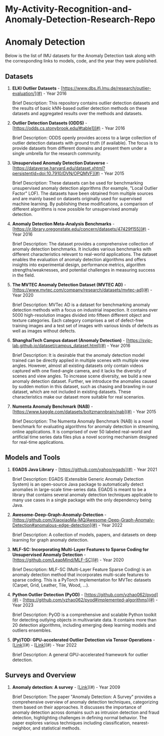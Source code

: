 # My-Activity-Recognition-and-Anomaly-Detection-Research-Repo

# Anomaly Detection

Below is the list of IMU datasets for the Anomaly Detection task along with the corresponding links to models, code, and the year they were published.

## Datasets

1. **ELKI Outlier Datasets** - [https://www.dbs.ifi.lmu.de/research/outlier-evaluation/](#) - Year 2016

   Brief Description: This repository contains outlier detection datasets and the results of basic kNN-based outlier detection methods on these datasets and aggregated results over the methods and datasets.

2. **Outlier Detection Datasets (ODDS)** - [https://odds.cs.stonybrook.edu/#table1](#) - Year 2016

   Brief Description: ODDS openly provides access to a large collection of outlier detection datasets with ground truth (if available). The focus is to provide datasets from different domains and present them under a single umbrella for the research community.

3. **Unsupervised Anomaly Detection Dataverse** - [https://dataverse.harvard.edu/dataset.xhtml?persistentId=doi:10.7910/DVN/OPQMVF](#) - Year 2015

   Brief Description: These datasets can be used for benchmarking unsupervised anomaly detection algorithms (for example, "Local Outlier Factor" LOF). The datasets have been obtained from multiple sources and are mainly based on datasets originally used for supervised machine learning. By publishing these modifications, a comparison of different algorithms is now possible for unsupervised anomaly detection.

4. **Anomaly Detection Meta-Analysis Benchmarks** - [https://ir.library.oregonstate.edu/concern/datasets/47429f155](#) - Year 2016

   Brief Description: The dataset provides a comprehensive collection of anomaly detection benchmarks. It includes various benchmarks with different characteristics relevant to real-world applications. The dataset enables the evaluation of anomaly detection algorithms and offers insights into experimental design, performance metrics, algorithm strengths/weaknesses, and potential challenges in measuring success in the field.

5. **The MVTEC Anomaly Detection Dataset (MVTEC AD)** - [https://www.mvtec.com/company/research/datasets/mvtec-ad](#) - Year 2020

   Brief Description: MVTec AD is a dataset for benchmarking anomaly detection methods with a focus on industrial inspection. It contains over 5000 high-resolution images divided into fifteen different object and texture categories. Each category comprises a set of defect-free training images and a test set of images with various kinds of defects as well as images without defects.

6. **ShanghaiTech Campus dataset (Anomaly Detection)** - [https://svip-lab.github.io/dataset/campus_dataset.html](#) - Year 2016

   Brief Description: It is desirable that the anomaly detection model trained can be directly applied in multiple scenes with multiple view angles. However, almost all existing datasets only contain videos captured with one fixed-angle camera, and it lacks the diversity of scenes and view angles. To increase scene diversity, we build a new anomaly detection dataset. Further, we introduce the anomalies caused by sudden motion in this dataset, such as chasing and brawling in our dataset, which are not included in existing datasets. These characteristics make our dataset more suitable for real scenarios.

7. **Numenta Anomaly Benchmark (NAB)** - [https://www.kaggle.com/datasets/boltzmannbrain/nab](#) - Year 2015

   Brief Description: The Numenta Anomaly Benchmark (NAB) is a novel benchmark for evaluating algorithms for anomaly detection in streaming, online applications. It is comprised of over 50 labeled real-world and artificial time series data files plus a novel scoring mechanism designed for real-time applications.

## Models and Tools

1. **EGADS Java Library** - [https://github.com/yahoo/egads](#) - Year 2021

   Brief Description: EGADS (Extensible Generic Anomaly Detection System) is an open-source Java package to automatically detect anomalies in large-scale time-series data. EGADS is meant to be a library that contains several anomaly detection techniques applicable to many use cases in a single package with the only dependency being Java.

2. **Awesome-Deep-Graph-Anomaly-Detection** - [https://github.com/XiaoxiaoMa-MQ/Awesome-Deep-Graph-Anomaly-Detection#anomalous-edge-detection](#) - Year 2022

   Brief Description: A collection of models, papers, and datasets on deep learning for graph anomaly detection.

3. **MLF-SC: Incorporating Multi-Layer Features to Sparse Coding for Unsupervised Anomaly Detection** - [https://github.com/LeapMind/MLF-SC](#) - Year 2020

   Brief Description: MLF-SC (Multi-Layer Feature Sparse Coding) is an anomaly detection method that incorporates multi-scale features to sparse coding. This is a PyTorch implementation for MVTec datasets (Carpet, Grid, Leather, Tile, Wood, ...).

4. **Python Outlier Detection (PyOD)** - [https://github.com/yzhao062/pyod](#) - [https://github.com/yzhao062/pyod#implemented-algorithms](#) - Year 2023

   Brief Description: PyOD is a comprehensive and scalable Python toolkit for detecting outlying objects in multivariate data. It contains more than 20 detection algorithms, including emerging deep learning models and outliers ensembles.

5. **(Py)TOD: GPU-accelerated Outlier Detection via Tensor Operations** - [[Link](https://github.com/yzhao062/pytod)](#) - [[Link](https://github.com/yzhao062/pytod#implemented-algorithms)](#) - Year 2022

   Brief Description: A general GPU-accelerated framework for outlier detection.

## Surveys and Overview

1. **Anomaly detection: A survey** - [[Link](https://conservancy.umn.edu/bitstream/handle/11299/215731/07-017.pdf?sequence=1)](#) - Year 2009

   Brief Description: The paper "Anomaly Detection: A Survey" provides a comprehensive overview of anomaly detection techniques, categorizing them based on their approaches. It discusses the importance of anomaly detection across domains such as intrusion detection and fraud detection, highlighting challenges in defining normal behavior. The paper explores various techniques including classification, nearest-neighbor, and statistical methods.
